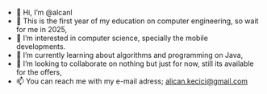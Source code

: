 - 👋 Hi, I’m @alcanl
- 👀 This is the first year of my education on computer engineering, so wait for me in 2025,   
- 👀 I’m interested in computer science, specially the mobile developments. 
- 🌱 I’m currently learning about algorithms and programming on Java,
- 💞️ I’m looking to collaborate on nothing but just for now, still its available for the offers,
- 📫 You can reach me with my e-mail adress; alican.kecici@gmail.com

<!---
alcanl/alcanl is a ✨ special ✨ repository because its `README.md` (this file) appears on your GitHub profile.
You can click the Preview link to take a look at your changes.
--->
